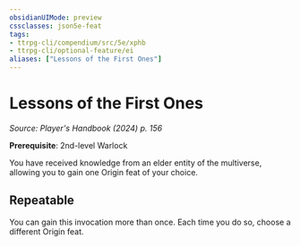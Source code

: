 ```yaml
---
obsidianUIMode: preview
cssclasses: json5e-feat
tags:
- ttrpg-cli/compendium/src/5e/xphb
- ttrpg-cli/optional-feature/ei
aliases: ["Lessons of the First Ones"]
---
```

# Lessons of the First Ones
*Source: Player's Handbook (2024) p. 156*  

**Prerequisite**: 2nd-level Warlock

You have received knowledge from an elder entity of the multiverse, allowing you to gain one Origin feat of your choice.

## Repeatable

You can gain this invocation more than once. Each time you do so, choose a different Origin feat.